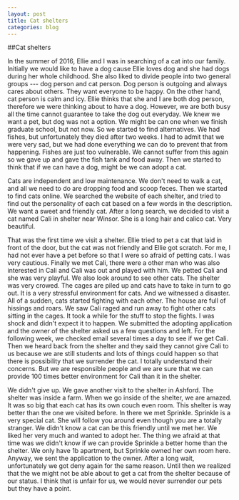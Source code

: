 ```yaml
---
layout: post
title: Cat shelters
categories: blog
---
```


##Cat shelters

In the summer of 2016, Ellie and I was in searching of a cat into our family. Initially we would like to have a dog cause Ellie loves dog and she had dogs during her whole childhood. She also liked to divide people into two general groups --- dog person and cat person. Dog person is outgoing and always cares about others. They want everyone to be happy. On the other hand, cat person is calm and icy. Ellie thinks that she and I are both dog person, therefore we were thinking about to have a dog. However, we are both busy all the time cannot guarantee to take the dog out everyday. We knew we want a pet, but dog was not a option. We might be can one when we finish graduate school, but not now. So we started to find alternatives. We had fishes, but unfortunately they died after two weeks. I had to admit that we were very sad, but we had done everything we can do to prevent that from happening. Fishes are just too vulnerable. We cannot suffer from this again so we gave up and gave the fish tank and food away. Then we started to think that if we can have a dog, might be we can adopt a cat.

Cats are independent and low maintenance. We don't need to walk a cat, and all we need to do are dropping food and scoop feces. Then we started to find cats online. We searched the website of each shelter, and tried to find out the personality of each cat based on a few words in the description. We want a sweet and friendly cat. After a long search, we decided to visit a cat named Cali in shelter near Winsor. She is a long hair and calico cat. Very beautiful.

That was the first time we visit a shelter. Ellie tried to pet a cat that laid in front of the door, but the cat was not friendly and Ellie got scratch. For me, I had not ever have a pet before so that I were so afraid of petting cats. I was very cautious. Finally we met Cali, there were a other man who was also interested in Cali and Cali was out and played with him. We petted Cali and she was very playful. We also look around to see other cats. The shelter was very crowed. The cages are piled up and cats have to take in turn to go out. It is a very stressful environment for cats. And we witnessed a disaster. All of a sudden, cats started fighting with each other. The house are full of hissings and roars. We saw Cali raged and run away to fight other cats sitting in the cages. It took a while for the stuff to stop the fights. I was shock and didn't expect it to happen. We submitted the adopting application and the owner of the shelter asked us a few questions and left. For the following week, we checked email several times a day to see if we get Cali. Then we heard back from the shelter and they said they cannot give Cali to us because we are still students and lots of things could happen so that there is possibility that we surrender the cat. I totally understand their concerns. But we are responsible people and we are sure that we can provide 100 times better environment for Cali than it in the shelter.

We didn't give up. We gave another visit to the shelter in Ashford. The shelter was inside a farm. When we go inside of the shelter, we are amazed. It was so big that each cat has its own couch even room. This shelter is way better than the one we visited before. In there we met Sprinkle. Sprinkle is a very special cat. She will follow you around even though you are a totally stranger. We didn't know a cat can be this friendly until we met her. We liked her very much and wanted to adopt her. The thing we afraid at that time was we didn't know if we can provide Sprinkle a better home than the shelter. We only have 1b apartment, but Sprinkle owned her own room here. Anyway, we sent the application to the owner. After a long wait, unfortunately we got deny again for the same reason. Until then we realized that the we might not be able about to get a cat from the shelter because of our status. I think that is unfair for us, we would never surrender our pets but they have a point.
